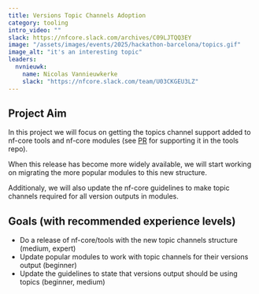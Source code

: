 ```yaml
---
title: Versions Topic Channels Adoption
category: tooling
intro_video: ""
slack: https://nfcore.slack.com/archives/C09LJTQQ3EY
image: "/assets/images/events/2025/hackathon-barcelona/topics.gif"
image_alt: "it's an interesting topic"
leaders:
  nvnieuwk:
    name: Nicolas Vannieuwkerke
    slack: "https://nfcore.slack.com/team/U03CKGEU3LZ"
---
```


## Project Aim

In this project we will focus on getting the topics channel support added to nf-core tools and nf-core modules (see [PR](https://github.com/nf-core/tools/pull/3779/) for supporting it in the tools repo).

When this release has become more widely available, we will start working on migrating the more popular modules to this new structure.

Additionaly, we will also update the nf-core guidelines to make topic channels required for all version outputs in modules.

## Goals (with recommended experience levels)

- Do a release of nf-core/tools with the new topic channels structure (medium, expert)
- Update popular modules to work with topic channels for their versions output (beginner)
- Update the guidelines to state that versions output should be using topics (beginner, medium)
